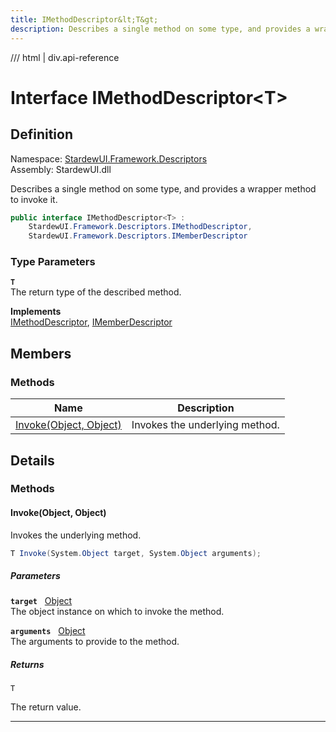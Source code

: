 ```yaml
---
title: IMethodDescriptor&lt;T&gt;
description: Describes a single method on some type, and provides a wrapper method to invoke it.
---
```


<link rel="stylesheet" href="/StardewUI/stylesheets/reference.css" />

/// html | div.api-reference

# Interface IMethodDescriptor&lt;T&gt;

## Definition

<div class="api-definition" markdown>

Namespace: [StardewUI.Framework.Descriptors](index.md)  
Assembly: StardewUI.dll  

</div>

Describes a single method on some type, and provides a wrapper method to invoke it.

```cs
public interface IMethodDescriptor<T> : 
    StardewUI.Framework.Descriptors.IMethodDescriptor, 
    StardewUI.Framework.Descriptors.IMemberDescriptor
```

### Type Parameters

**`T`**  
The return type of the described method.


**Implements**  
[IMethodDescriptor](imethoddescriptor.md), [IMemberDescriptor](imemberdescriptor.md)

## Members

### Methods

 | Name | Description |
| --- | --- |
| [Invoke(Object, Object)](#invokeobject-object) | Invokes the underlying method. | 

## Details

### Methods

#### Invoke(Object, Object)

Invokes the underlying method.

```cs
T Invoke(System.Object target, System.Object arguments);
```

##### Parameters

**`target`** &nbsp; [Object](https://learn.microsoft.com/en-us/dotnet/api/system.object)  
The object instance on which to invoke the method.

**`arguments`** &nbsp; [Object](https://learn.microsoft.com/en-us/dotnet/api/system.object)  
The arguments to provide to the method.

##### Returns

`T`

  The return value.

-----

